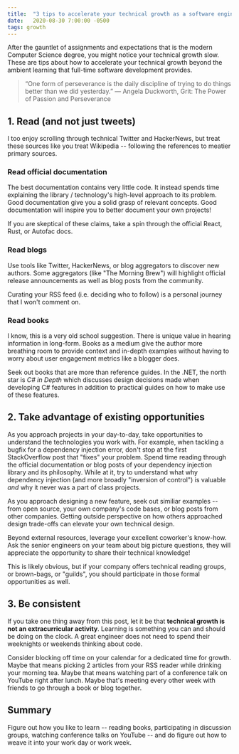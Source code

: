 ```yaml
---
title:  "3 tips to accelerate your technical growth as a software engineer (without giving up your weekends)"
date:   2020-08-30 7:00:00 -0500
tags: growth
---
```


After the gauntlet of assignments and expectations that is the modern Computer Science degree, you might notice your technical growth slow. These are tips about how to accelerate your technical growth beyond the ambient learning that full-time software development provides.

> “One form of perseverance is the daily discipline of trying to do things better than we did yesterday.”
― Angela Duckworth, Grit: The Power of Passion and Perseverance 

## 1. Read (and not just tweets)
I too enjoy scrolling through technical Twitter and HackerNews, but treat these sources like you treat Wikipedia -- following the references to meatier primary sources.

### Read official documentation
The best documentation contains very little code. It instead spends time explaining the library / technology's high-level approach to its problem. Good documentation give you a solid grasp of relevant concepts. Good documentation will inspire you to better document your own projects!

If you are skeptical of these claims, take a spin through the official React, Rust, or Autofac docs.

### Read blogs
Use tools like Twitter, HackerNews, or blog aggregators to discover new authors. Some aggregators (like "The Morning Brew") will highlight official release announcements as well as blog posts from the community.

Curating your RSS feed (i.e. deciding who to follow) is a personal journey that I won't comment on.

### Read books
I know, this is a very old school suggestion. There is unique value in hearing information in long-form. Books as a medium give the author more breathing room to provide context and in-depth examples without having to worry about user engagement metrics like a blogger does.

Seek out books that are more than reference guides. In the .NET, the north star is _C# in Depth_ which discusses design decisions made when developing C# features in addition to practical guides on how to make use of these features.

## 2. Take advantage of existing opportunities
As you approach projects in your day-to-day, take opportunities to understand the technologies you work with. For example, when tackling a bugfix for a dependency injection error, don't stop at the first StackOverflow post that "fixes" your problem. Spend time reading through the official documentation or blog posts of your dependency injection library and its philosophy. While at it, try to understand what why dependency injection (and more broadly "inversion of control") is valuable _and_ why it never was a part of class projects. 

As you approach designing a new feature, seek out similiar examples -- from open source, your own company's code bases, or blog posts from other companies. Getting outside perspective on how others approached design trade-offs can elevate your own technical design.

Beyond external resources, leverage your excellent coworker's know-how. Ask the senior engineers on your team about big picture questions, they will appreciate the opportunity to share their technical knowledge!

This is likely obvious, but if your company offers technical reading groups, or brown-bags, or "guilds", you should participate in those formal opportunities as well.

## 3. Be consistent
If you take one thing away from this post, let it be that **technical growth is not an extracurricular activity**. Learning is something you can and should be doing on the clock. A great engineer does not need to spend their weeknights or weekends thinking about code.

Consider blocking off time on your calendar for a dedicated time for growth. Maybe that means picking 2 articles from your RSS reader while drinking your morning tea. Maybe that means watching part of a conference talk on YouTube right after lunch. Maybe that's meeting every other week with friends to go through a book or blog together.

## Summary
Figure out how you like to learn -- reading books, participating in discussion groups, watching conference talks on YouTube -- and do figure out how to weave it into your work day or work week.



